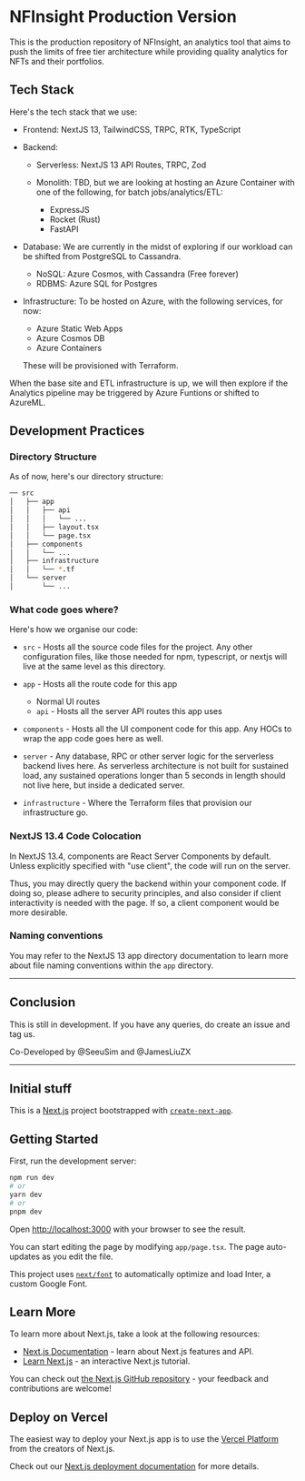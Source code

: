 # NFInsight Production Version

This is the production repository of NFInsight, an analytics tool that aims to push the limits of free tier architecture while providing quality analytics for NFTs and their portfolios.

## Tech Stack

Here's the tech stack that we use:

- Frontend: NextJS 13, TailwindCSS, TRPC, RTK, TypeScript
- Backend:
  - Serverless: NextJS 13 API Routes, TRPC, Zod
  - Monolith: TBD, but we are looking at hosting an Azure Container with one of the following, for batch jobs/analytics/ETL:

    - ExpressJS
    - Rocket (Rust)
    - FastAPI

- Database: We are currently in the midst of exploring if our workload can be shifted from PostgreSQL to Cassandra.
  - NoSQL: Azure Cosmos, with Cassandra (Free forever)
  - RDBMS: Azure SQL for Postgres

- Infrastructure: To be hosted on Azure, with the following services, for now:

  - Azure Static Web Apps
  - Azure Cosmos DB
  - Azure Containers

  These will be provisioned with Terraform.

When the base site and ETL infrastructure is up, we will then explore if the Analytics pipeline may be triggered by Azure Funtions or shifted to AzureML.

## Development Practices

### Directory Structure

As of now, here's our directory structure:

```sh
── src
│   ├── app
│   │   ├── api
│   │   │   └── ...
│   │   ├── layout.tsx
│   │   └── page.tsx
│   ├── components
│   │   └── ...
│   ├── infrastructure
│   │   └── *.tf
│   └── server
│       └── ...
```

### What code goes where?

Here's how we organise our code:

- `src` - Hosts all the source code files for the project. Any other configuration files, like those needed for npm, typescript, or nextjs will live at the same level as this directory.

- `app` - Hosts all the route code for this app
  - Normal UI routes
  - `api` - Hosts all the server API routes this app uses

- `components` - Hosts all the UI component code for this app. Any HOCs to wrap the app code goes here as well.

- `server` - Any database, RPC or other server logic for the serverless backend lives here. As serverless architecture is not built for sustained load, any sustained operations longer than 5 seconds in length should not live here, but inside a dedicated server.

- `infrastructure` - Where the Terraform files that provision our infrastructure go.

### NextJS 13.4 Code Colocation

In NextJS 13.4, components are React Server Components by default. Unless explicitly specified with "use client", the code will run on the server.

Thus, you may directly query the backend within your component code. If doing so, please adhere to security principles, and also consider if client interactivity is needed with the page. If so, a client component would be more desirable.

### Naming conventions

You may refer to the NextJS 13 app directory documentation to learn more about file naming conventions within the `app` directory.

---

## Conclusion

This is still in development. If you have any queries, do create an issue and tag us.

Co-Developed by @SeeuSim and @JamesLiuZX

---

## Initial stuff

This is a [Next.js](https://nextjs.org/) project bootstrapped with [`create-next-app`](https://github.com/vercel/next.js/tree/canary/packages/create-next-app).

## Getting Started

First, run the development server:

```bash
npm run dev
# or
yarn dev
# or
pnpm dev
```

Open [http://localhost:3000](http://localhost:3000) with your browser to see the result.

You can start editing the page by modifying `app/page.tsx`. The page auto-updates as you edit the file.

This project uses [`next/font`](https://nextjs.org/docs/basic-features/font-optimization) to automatically optimize and load Inter, a custom Google Font.

## Learn More

To learn more about Next.js, take a look at the following resources:

- [Next.js Documentation](https://nextjs.org/docs) - learn about Next.js features and API.
- [Learn Next.js](https://nextjs.org/learn) - an interactive Next.js tutorial.

You can check out [the Next.js GitHub repository](https://github.com/vercel/next.js/) - your feedback and contributions are welcome!

## Deploy on Vercel

The easiest way to deploy your Next.js app is to use the [Vercel Platform](https://vercel.com/new?utm_medium=default-template&filter=next.js&utm_source=create-next-app&utm_campaign=create-next-app-readme) from the creators of Next.js.

Check out our [Next.js deployment documentation](https://nextjs.org/docs/deployment) for more details.
